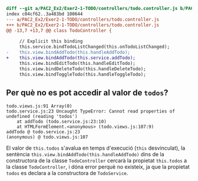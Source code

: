 ```diff
diff --git a/PAC2_Ex2/Exer2-1-TODO/controllers/todo.controller.js b/PAC2_Ex2/Exer2-1-TODO/controllers/todo.controller.js
index c04cf62..3a483bd 100644
--- a/PAC2_Ex2/Exer2-1-TODO/controllers/todo.controller.js
+++ b/PAC2_Ex2/Exer2-1-TODO/controllers/todo.controller.js
@@ -13,7 +13,7 @@ class TodoController {
 
     // Explicit this binding
     this.service.bindTodoListChanged(this.onTodoListChanged);
-    this.view.bindAddTodo(this.handleAddTodo);
+    this.view.bindAddTodo(this.service.addTodo);
     this.view.bindEditTodo(this.handleEditTodo);
     this.view.bindDeleteTodo(this.handleDeleteTodo);
     this.view.bindToggleTodo(this.handleToggleTodo);
```
## Per què no es pot accedir al valor de `todos`?
```
todo.views.js:91 Array(0)
todo.service.js:23 Uncaught TypeError: Cannot read properties of undefined (reading 'todos')
    at addTodo (todo.service.js:23:10)
    at HTMLFormElement.<anonymous> (todo.views.js:107:9)
addTodo @ todo.service.js:23
(anonymous) @ todo.views.js:107
```
El valor de `this.todos` s'avalua en temps d'execució (`this` desvinculat), la sentència `this.view.bindAddTodo(this.handleAddTodo)` dins de la constructora de la classe `TodoController` cercarà la propietat `this.todos` a la classe `TodoController`, i dóna error perquè no existeix, ja que la propietat `todos` es declara a la constructora de `TodoService`. 
